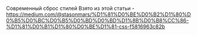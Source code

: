 Современный сброс стилей
Взято из этой статьи - https://medium.com/@stasonmars/%D1%81%D0%BE%D0%B2%D1%80%D0%B5%D0%BC%D0%B5%D0%BD%D0%BD%D1%8B%D0%B8%CC%86-%D1%81%D0%B1%D1%80%D0%BE%D1%81-css-f5816963c82b